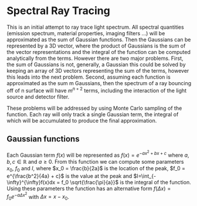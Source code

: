 # Spectral Ray Tracing
This is an initial attempt to ray trace light spectrum. All spectral quantities
(emission spectrum, material properties, imaging filters ...) will be approximated
as the sum of Gaussian functions. Then the Gaussians can be represented by a 3D
vector, where the product of Gaussians is the sum of the vector representations
and the integral of the function can be computed analytically from the terms.
However there are two major problems. First, the sum of Gaussians is not, generally,
a Gaussian this could be solved by keeping an array of 3D vectors representing
the sum of the terms, however this leads into the next problem. Second, assuming
each function is approximated as the sum m Gaussians, then the spectrum of a ray
bouncing off of n surface will have $m^{n+2}$ terms, including the interaction of
the light source and detector filter.

These problems will be addressed by using Monte Carlo sampling of the function.
Each ray will only track a single Gaussian term, the integral of which will be 
accumulated to produce the final approximation.

## Gaussian functions
Each Gaussian term $f(x)$ will be represented as $f(x)=e^{-ax^2 + bx + c}$ where
$a, b, c \in \mathbb{R}$ and $a \geq 0$. From this function we can compute some
parameters $x_0$, $f_0$ and $I$, where $x_0 = \frac{b}{2a}$ is the location of
the peak, $f_0 = e^{\frac{b^2}{4a} + c}$ is the value at the peak and
$I=\int_{-\infty}^{\infty}f(x)dx = f_0 \sqrt{\frac{\pi}{a}}$ is the integral of
the function. Using these parameters the function has an alternative form
$f(\Delta x) = f_0 e^{-a\Delta x^2}$ with $\Delta x = x - x_0$.

